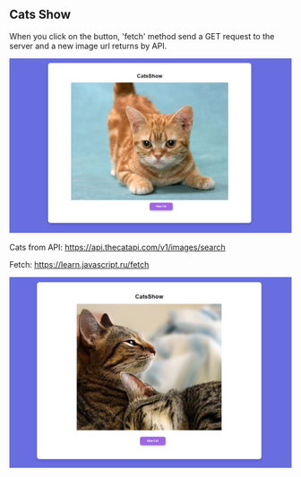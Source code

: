 ## Cats Show    

When you click on the button, 'fetch' method send a GET request to the server    and a new image url returns by API.    

<img src="https://github.com/ReVadim/Games/blob/main/CatsShow/img/cat.png" width="600px">    
  

Cats from API: https://api.thecatapi.com/v1/images/search    

Fetch: https://learn.javascript.ru/fetch    

<img src="https://github.com/ReVadim/Games/blob/main/CatsShow/img/cats.png" width="600px">    
